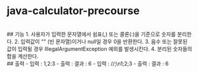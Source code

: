 # java-calculator-precourse

<br>
## 기능
1. 사용자가 입력한 문자열에서 쉼표(,) 또는 콜론(:)을 기준으로 숫자를 분리한다.
2. 입력값이 "" (빈 문자열)이거나 null일 경우 0을 반환한다.
3. 음수 또는 잘못된 값이 입력될 경우 IllegalArgumentException 예외를 발생시킨다.
4. 분리된 숫자들의 합을 계산한다.
<br>
## 출력
- 입력 : 1,2:3
- 출력 : 결과 : 6
- 입력 : //;\n1;2;3
- 출력 : 결과 : 6
